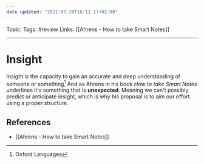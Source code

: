 ```yaml
---
date updated: "2021-07-20T16:11:17+02:00"
---
```


Topic:
Tags: #review
Links: [[Ahrens - How to take Smart Notes]]

---

# Insight

Insight is the capacity to gain an accurate and deep understanding of someone or something[^1] And as Ahrens in his book _How to take Smart Notes_ underlines it's something that is **unexpected**.
Meaning we can't possibly predict or anticipate insight, which is why his proposal is to aim our effort using a proper structure.

## References

- [[Ahrens - How to take Smart Notes]]

[^1]: Oxford Languages
